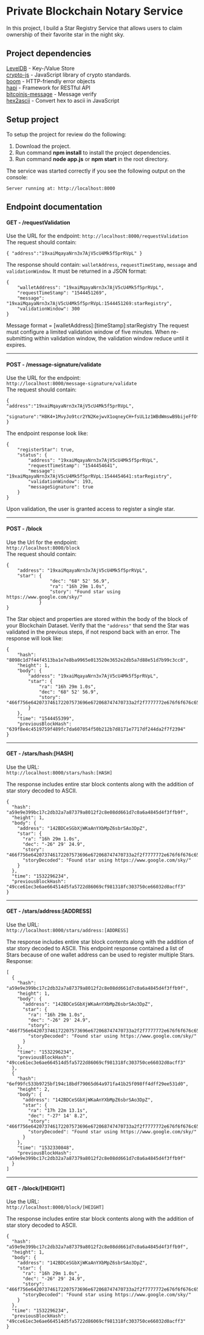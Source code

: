 # Private Blockchain Notary Service

In this project, I build a Star Registry Service that allows users to claim ownership of their favorite
star in the night sky.

## Project dependencies
[LevelDB](http://leveldb.org/) - Key-/Value Store  
[crypto-js](https://www.npmjs.com/package/crypto-js) - JavaScript library of crypto standards.  
[boom](https://github.com/hapijs/boom) - HTTP-friendly error objects  
[hapi](https://hapijs.com/) - Framework for RESTful API  
[bitcoinjs-message](https://github.com/bitcoinjs/bitcoinjs-message) - Message verify  
[hex2ascii](https://www.npmjs.com/package/hex2ascii) - Convert hex to ascii in JavaScript

## Setup project 

To setup the project for review do the following:
1. Download the project.
2. Run command __npm install__ to install the project dependencies.
3. Run command __node app.js__ or __npm start__ in the root directory.

The service was started correctly if you see the following output on the console:
```
Server running at: http://localhost:8000
```

## Endpoint documentation

#### GET - /requestValidation

Use the URL for the endpoint:  `http://localhost:8000/requestValidation`  
The request should contain:

```
{ "address":"19xaiMqayaNrn3x7AjV5cU4Mk5f5prRVpL" }

```

The response should contain:  `walletAddress`,  `requestTimeStamp`,  `message`  and  `validationWindow`. It must be returned in a JSON format:

```
{
    "walletAddress": "19xaiMqayaNrn3x7AjV5cU4Mk5f5prRVpL",
    "requestTimeStamp": "1544451269",
    "message": "19xaiMqayaNrn3x7AjV5cU4Mk5f5prRVpL:1544451269:starRegistry",
    "validationWindow": 300
}
```

Message format = [walletAddress]:[timeStamp]:starRegistry
The request must configure a limited validation window of five minutes.
When re-submitting within validation window, the validation window reduce until it expires.

---

#### POST - /message-signature/validate

Use the URL for the endpoint:  
`http://localhost:8000/message-signature/validate`  
The request should contain:

```
{
"address":"19xaiMqayaNrn3x7AjV5cU4Mk5f5prRVpL",
 "signature":"H8K4+1MvyJo9tcr2YN2KejwvX1oqneyCH+fsUL1z1WBdWmswB9bijeFfOfMqK68kQ5RO6ZxhomoXQG3fkLaBl+Q="
}

```

The endpoint response look like:
```
{
    "registerStar": true,
    "status": {
        "address": "19xaiMqayaNrn3x7AjV5cU4Mk5f5prRVpL",
        "requestTimeStamp": "1544454641",
        "message": "19xaiMqayaNrn3x7AjV5cU4Mk5f5prRVpL:1544454641:starRegistry",
        "validationWindow": 193,
        "messageSignature": true
    }
}

```
Upon validation, the user is granted access to register a single star.

---

#### POST - /block

Use the Url for the endpoint:  
`http://localhost:8000/block`  
The request should contain:

```
{
    "address": "19xaiMqayaNrn3x7AjV5cU4Mk5f5prRVpL",
    "star": {
                "dec": "68° 52' 56.9",
                "ra": "16h 29m 1.0s",
                "story": "Found star using https://www.google.com/sky/"
            }
}

```

The Star object and properties are stored within the body of the block of your Blockchain Dataset.
Verify that the  `"address"`  that send the Star was validated in the previous steps, if not respond back with an error.
The response will look like:

```
{
    "hash": "8098c1d7f44f4513ba1e7e8ba9965e013520e3652e2db5a7d88e51d7b99c3cc8",
    "height": 1,
    "body": {
        "address": "19xaiMqayaNrn3x7AjV5cU4Mk5f5prRVpL",
        "star": {
            "ra": "16h 29m 1.0s",
            "dec": "68° 52' 56.9",
            "story": "466f756e642073746172207573696e672068747470733a2f2f7777772e676f6f676c652e636f6d2f736b792f"
        }
    },
    "time": "1544455399",
    "previousBlockHash": "639f8e4c4519759f489fc7da607054f50b212b7d8171e7717df244da2f7f2394"
}
```

---

#### GET - /stars/hash:[HASH]

Use the URL:  
`http://localhost:8000/stars/hash:[HASH]`

The response includes entire star block contents along with the addition of star story decoded to ASCII.

```
{
  "hash": "a59e9e399bc17c2db32a7a87379a8012f2c8e08dd661d7c0a6a4845d4f3ffb9f",
  "height": 1,
  "body": {
    "address": "142BDCeSGbXjWKaAnYXbMpZ6sbrSAo3DpZ",
    "star": {
      "ra": "16h 29m 1.0s",
      "dec": "-26° 29' 24.9",
      "story": "466f756e642073746172207573696e672068747470733a2f2f7777772e676f6f676c652e636f6d2f736b792f",
      "storyDecoded": "Found star using https://www.google.com/sky/"
    }
  },
  "time": "1532296234",
  "previousBlockHash": "49cce61ec3e6ae664514d5fa5722d86069cf981318fc303750ce66032d0acff3"
}
```

---

#### GET - /stars/address:[ADDRESS]

Use the URL:  
`http://localhost:8000/stars/address:[ADDRESS]`

The response includes entire star block contents along with the addition of star story decoded to ASCII.
This endpoint response contained a list of Stars because of one wallet address can be used to register multiple Stars.
Response:

```
[
  {
    "hash": "a59e9e399bc17c2db32a7a87379a8012f2c8e08dd661d7c0a6a4845d4f3ffb9f",
    "height": 1,
    "body": {
      "address": "142BDCeSGbXjWKaAnYXbMpZ6sbrSAo3DpZ",
      "star": {
        "ra": "16h 29m 1.0s",
        "dec": "-26° 29' 24.9",
        "story": "466f756e642073746172207573696e672068747470733a2f2f7777772e676f6f676c652e636f6d2f736b792f",
        "storyDecoded": "Found star using https://www.google.com/sky/"
      }
    },
    "time": "1532296234",
    "previousBlockHash": "49cce61ec3e6ae664514d5fa5722d86069cf981318fc303750ce66032d0acff3"
  },
  {
    "hash": "6ef99fc533b9725bf194c18bdf79065d64a971fa41b25f098ff4dff29ee531d0",
    "height": 2,
    "body": {
      "address": "142BDCeSGbXjWKaAnYXbMpZ6sbrSAo3DpZ",
      "star": {
        "ra": "17h 22m 13.1s",
        "dec": "-27° 14' 8.2",
        "story": "466f756e642073746172207573696e672068747470733a2f2f7777772e676f6f676c652e636f6d2f736b792f",
        "storyDecoded": "Found star using https://www.google.com/sky/"
      }
    },
    "time": "1532330848",
    "previousBlockHash": "a59e9e399bc17c2db32a7a87379a8012f2c8e08dd661d7c0a6a4845d4f3ffb9f"
  }
]
```

---

#### GET - /block/[HEIGHT]

Use the URL:  
`http://localhost:8000/block/[HEIGHT]`

The response includes entire star block contents along with the addition of star story decoded to ASCII.

```
{
  "hash": "a59e9e399bc17c2db32a7a87379a8012f2c8e08dd661d7c0a6a4845d4f3ffb9f",
  "height": 1,
  "body": {
    "address": "142BDCeSGbXjWKaAnYXbMpZ6sbrSAo3DpZ",
    "star": {
      "ra": "16h 29m 1.0s",
      "dec": "-26° 29' 24.9",
      "story": "466f756e642073746172207573696e672068747470733a2f2f7777772e676f6f676c652e636f6d2f736b792f",
      "storyDecoded": "Found star using https://www.google.com/sky/"
    }
  },
  "time": "1532296234",
  "previousBlockHash": "49cce61ec3e6ae664514d5fa5722d86069cf981318fc303750ce66032d0acff3"
}
```


